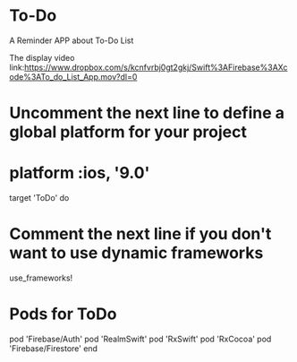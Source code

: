 # To-Do
A Reminder APP about To-Do List

The display video link:https://www.dropbox.com/s/kcnfvrbj0gt2gkj/Swift%3AFirebase%3AXcode%3ATo_do_List_App.mov?dl=0

# Uncomment the next line to define a global platform for your project
# platform :ios, '9.0'

target 'ToDo' do
  # Comment the next line if you don't want to use dynamic frameworks
  use_frameworks!

  # Pods for ToDo
pod 'Firebase/Auth'
pod 'RealmSwift'
pod 'RxSwift'
pod 'RxCocoa'
pod 'Firebase/Firestore'
end
